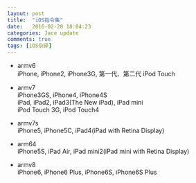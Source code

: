 ```yaml
---
layout: post
title:  "iOS指令集"
date:   2016-02-20 18:04:23
categories: Jace update
comments: true
tags: [iOS杂碎]
---   
```

+ armv6    
iPhone, iPhone2, iPhone3G, 第一代、第二代 iPod Touch

+ armv7    
iPhone3GS, iPhone4, iPhone4S    
iPad, iPad2, iPad3(The New iPad), iPad mini    
iPod Touch 3G, iPod Touch4    
+ armv7s     
iPhone5, iPhone5C, iPad4(iPad with Retina Display)    
+ arm64    
iPhone5S, iPad Air, iPad mini2(iPad mini with Retina Display)    
+ armv8    
iPhone6, iPhone6 Plus, iPhone6S, iPhone6S Plus

[iOS杂碎]:http://jekyllrb.com




